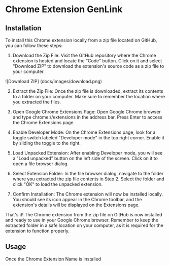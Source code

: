 # Chrome Extension GenLink

## Installation
To install this Chrome extension locally from a zip file located on GitHub, you can follow these steps:

1. Download the Zip File: Visit the GitHub repository where the Chrome extension is hosted and locate the "Code" button. Click on it and select "Download ZIP" to download the extension's source code as a zip file to your computer.

![Download ZIP] (docs/images/download.png)

2. Extract the Zip File: Once the zip file is downloaded, extract its contents to a folder on your computer. Make sure to remember the location where you extracted the files.

3. Open Google Chrome Extensions Page: Open Google Chrome browser and type chrome://extensions in the address bar. Press Enter to access the Chrome Extensions page.

4. Enable Developer Mode: On the Chrome Extensions page, look for a toggle switch labeled "Developer mode" in the top right corner. Enable it by sliding the toggle to the right.

5. Load Unpacked Extension: After enabling Developer mode, you will see a "Load unpacked" button on the left side of the screen. Click on it to open a file browser dialog.

6. Select Extension Folder: In the file browser dialog, navigate to the folder where you extracted the zip file contents in Step 2. Select the folder and click "OK" to load the unpacked extension.

7. Confirm Installation: The Chrome extension will now be installed locally. You should see its icon appear in the Chrome toolbar, and the extension's details will be displayed on the Extensions page.

That's it! The Chrome extension from the zip file on GitHub is now installed and ready to use in your Google Chrome browser. Remember to keep the extracted folder in a safe location on your computer, as it is required for the extension to function properly.

## Usage
Once the Chrome Extension Name is installed

